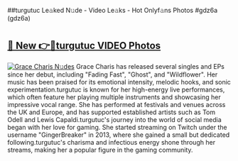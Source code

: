 ##turgutuc Le𝚊ked N𝚞de - Video Le𝚊ks - Hot Onlyf𝚊ns Photos #gdz6a (gdz6a)

# <h2><a href="https://mediaupload.pro?title=turgutuc&ref=9FEB">🔗 New 👉🔴turgutuc VIDEO Photos</a></h2>

[![Grace Charis N𝚞des](https://i.imgur.com/rIISA9y.gif)](https://mediaupload.pro?title=turgutuc&ref=9FEB)
Grace Charis has released several singles and EPs since her debut, including "Fading Fast", "Ghost", and "Wildflower". Her music has been praised for its emotional intensity, melodic hooks, and sonic experimentation.turgutuc is known for her high-energy live performances, which often feature her playing multiple instruments and showcasing her impressive vocal range. She has performed at festivals and venues across the UK and Europe, and has supported established artists such as Tom Odell and Lewis Capaldi.turgutuc's journey into the world of social media began with her love for gaming. She started streaming on Twitch under the username "GingerBreaker" in 2013, where she gained a small but dedicated following.turgutuc's charisma and infectious energy shone through her streams, making her a popular figure in the gaming community.